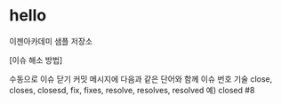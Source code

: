 # hello
이젠아카데미 샘플 저장소

[이슈 해소 방법]

수동으로 이슈 닫기
커밋 메시지에 다음과 같은 단어와 함께 이슈 번호 기술
close, closes, closesd, fix, fixes, resolve, resolves, resolved 예) closed #8
